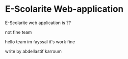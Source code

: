 E-Scolarite Web-application
===========================

E-Scolarite web application is ??

not fine team

hello team im fayssal it's work fine

write by abdellastif karroum

